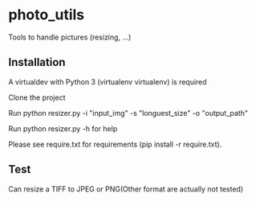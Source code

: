 # photo_utils
Tools to handle pictures (resizing, ...)

## Installation

A virtualdev with Python 3 (virtualenv virtualenv) is required

Clone the project

Run python resizer.py -i "input_img" -s "longuest_size" -o "output_path"

Run python resizer.py -h for help

Please see require.txt for requirements (pip install -r require.txt).

## Test

Can resize a TIFF to JPEG or PNG(Other format are actually not tested)
